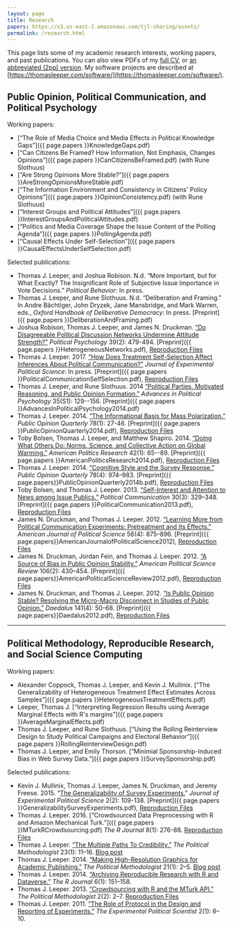 ```yaml
---
layout: page
title: Research
papers: https://s3.us-east-2.amazonaws.com/tjl-sharing/assets/
permalink: /research.html
---
```


This page lists some of my academic research interests, working papers, and past publications. You can also view PDFs of my [full CV](https://thomasleeper.com/cv/cv.pdf), or [an abbreviated (2pp) version](https://thomasleeper.com/cv/cv-2pp.pdf). My software projects are described at [https://thomasleeper.com/software/](https://thomasleeper.com/software/).

## Public Opinion, Political Communication, and Political Psychology

Working papers:

* [&ldquo;The Role of Media Choice and Media Effects in Political Knowledge Gaps&rdquo;]({{ page.papers }}KnowledgeGaps.pdf)
* [&ldquo;Can Citizens Be Framed? How Information, Not Emphasis, Changes Opinions&rdquo;]({{ page.papers }}CanCitizensBeFramed.pdf) (with Rune Slothuus)
* [&ldquo;Are Strong Opinions More Stable?&rdquo;]({{ page.papers }}AreStrongOpinionsMoreStable.pdf)
* [&ldquo;The Information Environment and Consistency in Citizens' Policy Opinions&rdquo;]({{ page.papers }}OpinionConsistency.pdf) (with Rune Slothuus)
* [&ldquo;Interest Groups and Political Attitudes&rdquo;]({{ page.papers }}InterestGroupsAndPoliticalAttitudes.pdf)
* [&ldquo;Politics and Media Coverage Shape the Issue Content of the Polling Agenda&rdquo;]({{ page.papers }}PollingAgenda.pdf)
* [&ldquo;Causal Effects Under Self-Selection&rdquo;]({{ page.papers }}CausalEffectsUnderSelfSelection.pdf)

Selected publications:

* Thomas J. Leeper, and Joshua Robison. N.d. &ldquo;More Important, but for What Exactly? The Insignificant Role of Subjective Issue Importance in Vote Decisions.&rdquo; *Political Behavior*: In press.
* Thomas J. Leeper, and Rune Slothuus. N.d. &ldquo;Deliberation and Framing.&rdquo; In Andre Bächtiger, John Dryzek, Jane Mansbridge, and Mark Warren, eds., *Oxford Handbook of Deliberative Democracy*: In press. [Preprint]({{ page.papers }}DeliberationAndFraming.pdf)
* Joshua Robison, Thomas J. Leeper, and James N. Druckman. [&ldquo;Do Disagreeable Political Discussion Networks Undermine Attitude Strength?&rdquo;](http://onlinelibrary.wiley.com/doi/10.1111/pops.12374/abstract) *Political Psychology* 39(2): 479-494. [Preprint]({{ page.papers }}HeterogeneousNetworks.pdf), [Reproduction Files](http://dx.doi.org/10.7910/DVN/DVWPVB)
* Thomas J. Leeper. 2017. [&ldquo;How Does Treatment Self-Selection Affect Inferences About Political Communication?&rdquo;](https://doi.org/10.1017/XPS.2017.1) *Journal of Experimental Political Science*: In press. [Preprint]({{ page.papers }}PoliticalCommunicationSelfSelection.pdf), [Reproduction Files](http://hdl.handle.net/1902.1/17865)
* Thomas J. Leeper, and Rune Slothuus. 2014 [&ldquo;Political Parties, Motivated Reasoning, and Public Opinion Formation.&rdquo;](http://onlinelibrary.wiley.com/doi/10.1111/pops.12164/abstract) *Advances in Political Psychology* 35(S1): 129--156. [Preprint]({{ page.papers }}AdvancesInPoliticalPsychology2014.pdf)
* Thomas J. Leeper. 2014. [&ldquo;The Informational Basis for Mass Polarization.&rdquo;](http://poq.oxfordjournals.org/content/78/1/27.abstract) *Public Opinion Quarterly* 78(1): 27-46. [Preprint]({{ page.papers }}PublicOpinionQuarterly2014.pdf), [Reproduction Files](http://hdl.handle.net/1902.1/21964)
* Toby Bolsen, Thomas J. Leeper, and Matthew Shapiro. 2014. [&ldquo;Doing What Others Do: Norms, Science, and Collective Action on Global Warming.&rdquo;](http://apr.sagepub.com/content/42/1/65) *American Politics Research* 42(1): 65--89. [Preprint]({{ page.papers }}AmericanPoliticsResearch2014.pdf), [Reproduction Files](http://hdl.handle.net/1902.1/18249)
* Thomas J. Leeper. 2014. [&ldquo;Cognitive Style and the Survey Response.&rdquo;](http://poq.oxfordjournals.org/content/78/4/974.abstract) *Public Opinion Quarterly* 78(4): 974&ndash;983. [Preprint]({{ page.papers}}PublicOpinionQuarterly2014b.pdf), [Reproduction Files](http://dx.doi.org/10.7910/DVN/V9ROA)
* Toby Bolsen, and Thomas J. Leeper. 2013. [&ldquo;Self-Interest and Attention to News among Issue Publics.&rdquo;](http://www.tandfonline.com/doi/abs/10.1080/10584609.2012.737428#.UugCqLs1jtQ) *Political Communication* 30(3): 329&ndash;348. [Preprint]({{ page.papers }}PoliticalCommunication2013.pdf), [Reproduction Files](http://hdl.handle.net/1902.1/17863)
* James N. Druckman, and Thomas J. Leeper. 2012. [&ldquo;Learning More from Political Communication Experiments: Pretreatment and Its Effects.&rdquo;](http://onlinelibrary.wiley.com/doi/10.1111/j.1540-5907.2012.00582.x/abstract) *American Journal of Political Science* 56(4): 875&ndash;896. [Preprint]({{ page.papers}}AmericanJournalofPoliticalScience2012), [Reproduction Files](http://hdl.handle.net/1902.1/17218)
* James N. Druckman, Jordan Fein, and Thomas J. Leeper. 2012. [&ldquo;A Source of Bias in Public Opinion Stability.&rdquo;](http://journals.cambridge.org/action/displayAbstract?fromPage=online&aid=8600564) *American Political Science Review* 106(2): 430&ndash;454. [Preprint]({{ page.papers}}AmericanPoliticalScienceReview2012.pdf), [Reproduction Files](http://hdl.handle.net/1902.1/17864)
* James N. Druckman, and Thomas J. Leeper. 2012. [&ldquo;Is Public Opinion Stable? Resolving the Micro-Macro Disconnect in Studies of Public Opinion.&rdquo;](http://www.mitpressjournals.org/doi/abs/10.1162/DAED_a_00173) *Daedalus* 141(4): 50&ndash;68. [Preprint]({{ page.papers}}Daedalus2012.pdf), [Reproduction Files](http://dx.doi.org/10.7910/DVN/NSRKXC)

---

## Political Methodology, Reproducible Research, and Social Science Computing

Working papers:

* Alexander Coppock, Thomas J. Leeper, and Kevin J. Mullinix. [&ldquo;The Generalizability of Heterogeneous Treatment Effect Estimates Across Samples&rdquo;]({{ page.papers }}HeterogeneousTreatmentEffects.pdf)
* Leeper, Thomas J. [&ldquo;Interpreting Regression Results using Average Marginal Effects with R's margins&rdquo;]({{ page.papers }}AverageMarginalEffects.pdf)
* Thomas J. Leeper, and Rune Slothuus. [&ldquo;Using the Rolling Reinterview Design to Study Political Campaigns and Electoral Behavior&rdquo;]({{ page.papers }}RollingReinterviewDesign.pdf)
* Thomas J. Leeper, and Emily Thorson. [&ldquo;Minimial Sponsorship-Induced Bias in Web Survey Data.&rdquo;]({{ page.papers }}SurveySponsorship.pdf)

Selected publications:

* Kevin J. Mullinix, Thomas J. Leeper, James N. Druckman, and Jeremy Freese. 2015. &ldquo;[The Generalizability of Survey Experiments.](http://dx.doi.org/10.1017/XPS.2015.19)&rdquo; *Journal of Experimental Political Science* 2(2): 109-138. [Preprint]({{ page.papers }}GeneralizabilitySurveyExperiments.pdf), [Reproduction Files](http://dx.doi.org/10.7910/DVN/MUJHGR)
* Thomas J. Leeper. 2016. [&ldquo;Crowdsourced Data Preprocessing with R and Amazon Mechanical Turk.&rdquo;]({{ page.papers }}MTurkRCrowdsourcing.pdf) *The R Journal* 8(1): 276-88. [Reproduction Files](https://github.com/leeper/mturkr-article/tree/master/article)
* Thomas J. Leeper. [&ldquo;The Multiple Paths To Credibility.&rdquo;](https://thepoliticalmethodologist.files.wordpress.com/2016/02/tpm_v23_n1.pdf) *The Political Methodologist* 23(1): 11&ndash;16. [Blog post](https://thepoliticalmethodologist.com/2015/12/21/the-multiple-routes-to-credibility/)
* Thomas J. Leeper. 2014. [&ldquo;Making High-Resolution Graphics for Academic Publishing.&rdquo;](https://thepoliticalmethodologist.files.wordpress.com/2014/06/tpm_v21_n12.pdf) *The Political Methodologist* 21(1): 2&ndash;5. [Blog post](https://thepoliticalmethodologist.com/2013/11/25/making-high-resolution-graphics-for-academic-publishing/)
* Thomas J. Leeper. 2014. [&ldquo;Archiving Reproducible Research with R and Dataverse.&rdquo;](http://journal.r-project.org/archive/2014-1/leeper.pdf) *The R Journal* 6(1): 151&ndash;158.
* Thomas J. Leeper. 2013. [&ldquo;Crowdsourcing with R and the MTurk API.&rdquo;](http://polmeth.wustl.edu/methodologist/tpm_v20_n2.pdf) *The Political Methodologist* 2(2): 2&ndash;7. [Reproduction Files](https://github.com/leeper/mturkr-article/tree/master/tpm)
* Thomas J. Leeper. 2011. [&ldquo;The Role of Protocol in the Design and Reporting of Experiments.&rdquo;](http://scholar.harvard.edu/files/dtingley/files/may2011.pdf) *The Experimental Political Scientist* 2(1): 6&ndash;10.
